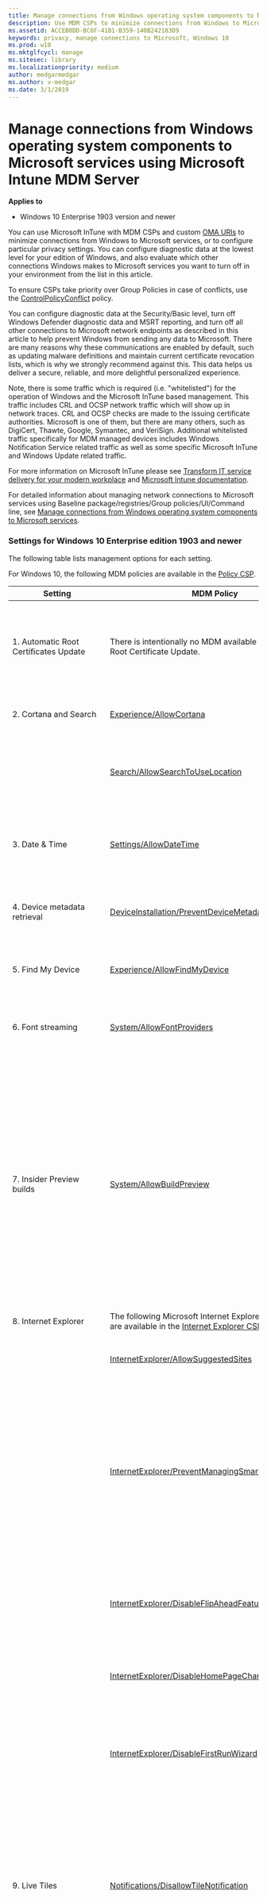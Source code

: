 ```yaml
---
title: Manage connections from Windows operating system components to Microsoft services using Microsoft Intune MDM Server
description: Use MDM CSPs to minimize connections from Windows to Microsoft services, or to configure particular privacy settings.
ms.assetid: ACCEB0DD-BC6F-41B1-B359-140B242183D9
keywords: privacy, manage connections to Microsoft, Windows 10
ms.prod: w10
ms.mktglfcycl: manage
ms.sitesec: library
ms.localizationpriority: medium
author: medgarmedgar
ms.author: v-medgar
ms.date: 3/1/2019
---
```


# Manage connections from Windows operating system components to Microsoft services using Microsoft Intune MDM Server

**Applies to**

-   Windows 10 Enterprise 1903 version and newer

You can use Microsoft InTune with MDM CSPs and custom [OMA URIs](https://docs.microsoft.com/en-us/intune/custom-settings-windows-10) to minimize connections from Windows to Microsoft services, or to configure particular privacy settings. You can configure diagnostic data at the lowest level for your edition of Windows, and also evaluate which other connections Windows makes to Microsoft services you want to turn off in your environment from the list in this article.

To ensure CSPs take priority over Group Policies in case of conflicts, use the [ControlPolicyConflict](https://docs.microsoft.com/en-us/windows/client-management/mdm/policy-csp-controlpolicyconflict) policy.

You can configure diagnostic data at the Security/Basic level, turn off Windows Defender diagnostic data and MSRT reporting, and turn off all other connections to Microsoft network endpoints as described in this article to help prevent Windows from sending any data to Microsoft. There are many reasons why these communications are enabled by default, such as updating malware definitions and maintain current certificate revocation lists, which is why we strongly recommend against this. This data helps us deliver a secure, reliable, and more delightful personalized experience.

Note, there is some traffic which is required (i.e. "whitelisted") for the operation of Windows and the Microsoft InTune based management.  This traffic includes CRL and OCSP network traffic which will show up in network traces. CRL and OCSP checks are made to the issuing certificate authorities. Microsoft is one of them, but there are many others, such as DigiCert, Thawte, Google, Symantec, and VeriSign.  Additional whitelisted traffic specifically for MDM managed devices includes Windows Notification Service related traffic as well as some specific Microsoft InTune and Windows Update related traffic.

For more information on Microsoft InTune please see [Transform IT service delivery for your modern workplace](https://www.microsoft.com/en-us/enterprise-mobility-security/microsoft-intune?rtc=1) and [Microsoft Intune documentation](https://docs.microsoft.com/en-us/intune/).

For detailed information about managing network connections to Microsoft services using Baseline package/registries/Group policies/UI/Command line, see [Manage connections from Windows operating system components to Microsoft services](https://docs.microsoft.com/en-us/windows/privacy/manage-connections-from-windows-operating-system-components-to-microsoft-services).

### Settings for Windows 10 Enterprise edition 1903 and newer

The following table lists management options for each setting.

For Windows 10, the following MDM policies are available in the [Policy CSP](https://msdn.microsoft.com/library/windows/hardware/dn904962.aspx).

| Setting | MDM Policy | Description |
| --- | --- | --- |
| 1. Automatic Root Certificates Update | There is intentionally no MDM available for Automatic Root Certificate Update. | This MDM does not exist since it would prevent the operation and management of MDM management of devices.
| 2. Cortana and Search | [Experience/AllowCortana](https://docs.microsoft.com/en-us/windows/client-management/mdm/policy-csp-experience#experience-allowcortana) | Choose whether to let Cortana install and run on the device. 
| | [Search/AllowSearchToUseLocation](https://docs.microsoft.com/en-us/windows/client-management/mdm/policy-csp-search#search-allowsearchtouselocation) | Choose whether Cortana and Search can provide location-aware search results. <br /> Default: Allowed 
| 3. Date & Time | [Settings/AllowDateTime](https://docs.microsoft.com/en-us/windows/client-management/mdm/policy-csp-settings#settings-allowdatetime)| Allows the user to change date and time settings.  <br />**0** Not allowed.<br /> 1 (default) Allowed.
| 4. Device metadata retrieval | [DeviceInstallation/PreventDeviceMetadataFromNetwork](https://docs.microsoft.com/en-us/windows/client-management/mdm/policy-csp-deviceinstallation#deviceinstallation-preventdevicemetadatafromnetwork) | Choose whether to prevent Windows from retrieving device metadata from the Internet 
| 5. Find My Device | [Experience/AllowFindMyDevice](https://docs.microsoft.com/en-us/windows/client-management/mdm/policy-csp-experience#experience-allowfindmydevice)| This policy turns on Find My Device.  <br /> Set to **0** to disable.<br /> 
| 6. Font streaming | [System/AllowFontProviders](https://docs.microsoft.com/en-us/windows/client-management/mdm/policy-csp-system#system-allowfontproviders) | Set to 0 to disable font streaming <br /> Set to 1 to enable font streaming 
| 7. Insider Preview builds | [System/AllowBuildPreview](https://docs.microsoft.com/en-us/windows/client-management/mdm/policy-csp-system#system-allowbuildpreview) | **0**: users cannot make their devices available for downloading and installing preview software <br /> **1**: users can make their devices available for downloading and installing preview software <br /> **2**: (default) not configured; users can make their devices available for download and installing preview software 
| 8. Internet Explorer | The following Microsoft Internet Explorer MDM policies are available in the [Internet Explorer CSP](https://docs.microsoft.com/en-us/windows/client-management/mdm/policy-csp-internetexplorer) | 
| | [InternetExplorer/AllowSuggestedSites](https://docs.microsoft.com/en-us/windows/client-management/mdm/policy-csp-internetexplorer#internetexplorer-allowsuggestedsites) | Recommends websites based on the user’s browsing activity. 
| | [InternetExplorer/PreventManagingSmartScreenFilter]( https://docs.microsoft.com/en-us/windows/client-management/mdm/policy-csp-internetexplorer#internetexplorer-preventmanagingsmartscreenfilter) | Prevents the user from managing SmartScreen Filter, which warns the user if the website being visited is known for fraudulent attempts to gather personal information through "phishing," or is known to host malware. 
| | [InternetExplorer/DisableFlipAheadFeature]( https://docs.microsoft.com/en-us/windows/client-management/mdm/policy-csp-internetexplorer#internetexplorer-disableflipaheadfeature) | Determines whether a user can swipe across a screen or click Forward to go to the next pre-loaded page of a website. 
| | [InternetExplorer/DisableHomePageChange]( https://docs.microsoft.com/en-us/windows/client-management/mdm/policy-csp-internetexplorer#internetexplorer-disablehomepagechange) | Determines whether users can change the default Home Page or not.
| | [InternetExplorer/DisableFirstRunWizard]( https://docs.microsoft.com/en-us/windows/client-management/mdm/policy-csp-internetexplorer#internetexplorer-disablefirstrunwizard) | Prevents Internet Explorer from running the First Run wizard the first time a user starts the browser after installing Internet Explorer or Windows. 
| 9. Live Tiles | [Notifications/DisallowTileNotification](https://docs.microsoft.com/en-us/windows/client-management/mdm/policy-csp-notifications)| This policy setting turns off tile notifications. If you enable this policy setting applications and system features will not be able to update their tiles and tile badges in the Start screen.  Set value to **1** to disable Tile Notifications.
| 10. Mail synchronization | [Accounts/AllowMicrosoftAccountConnection](https://docs.microsoft.com/en-us/windows/client-management/mdm/policy-csp-accounts#accounts-allowmicrosoftaccountconnection) | **0**: not allowed <br /> **1**: allowed <br /> Does not apply to Microsoft Accounts that have already been configured on the device.
| 11. Microsoft Account | [Accounts/AllowMicrosoftAccountSignInAssistant](https://docs.microsoft.com/en-us/windows/client-management/mdm/policy-csp-accounts#accounts-allowmicrosoftaccountsigninassistant) | Disable the Microsoft Account Sign-In Assistant. <br /> **0**: turned off <br /> **1**: turned on
| 12. Microsoft Edge | | The following Microsoft Edge MDM policies are available in the [Policy CSP](https://msdn.microsoft.com/library/windows/hardware/dn904962.aspx). For a complete list of the Microsoft Edge policies, see [Available policies for Microsoft Edge](https://docs.microsoft.com/microsoft-edge/deploy/available-policies). 
| | [Browser/AllowAutoFill](https://docs.microsoft.com/en-us/windows/client-management/mdm/policy-csp-browser#browser-allowautofill) | Choose whether employees can use autofill on websites. <br /> Default: Allowed 
| | [Browser/AllowDoNotTrack](https://docs.microsoft.com/en-us/windows/client-management/mdm/policy-csp-browser#browser-allowdonottrack) | Choose whether employees can send Do Not Track headers.<br /> Default: Not allowed 
| | [Browser/AllowMicrosoftCompatbilityList](https://docs.microsoft.com/en-us/windows/client-management/mdm/policy-csp-browser#browser-allowmicrosoftcompatibilitylist) | Specify the Microsoft compatibility list in Microsoft Edge. <br /> Default: Enabled 
| | [Browser/AllowPasswordManager](https://docs.microsoft.com/en-us/windows/client-management/mdm/policy-csp-browser#browser-allowpasswordmanager) | Choose whether employees can save passwords locally on their devices. <br /> Default: Allowed 
| | [Browser/AllowSearchSuggestionsinAddressBar](https://docs.microsoft.com/en-us/windows/client-management/mdm/policy-csp-browser#browser-allowsearchsuggestionsinaddressbar) | Choose whether the Address Bar shows search suggestions.. <br /> Default: Allowed 
| | [Browser/AllowSmartScreen](https://docs.microsoft.com/en-us/windows/client-management/mdm/policy-csp-browser#browser-allowsmartscreen) | Choose whether SmartScreen is turned on or off.  <br /> Default: Allowed 
| | [Browser/FirstRunURL](https://docs.microsoft.com/en-us/windows/client-management/mdm/policy-csp-browser#browser-firstrunurl) | Choose the home page for Microsoft Edge on Windows Mobile 10. <br /> Default: blank 
| 13. Network Connection Status Indicator | [Connectivity/DisallowNetworkConnectivityActiveTests](https://docs.microsoft.com/en-us/windows/client-management/mdm/policy-csp-connectivity#connectivity-disallownetworkconnectivityactivetests) | **1**: turn off NCSI <br /> Note:: After you apply this policy you must restart the device for the policy setting to take effect. 
| 14. Offline maps | [AllowOfflineMapsDownloadOverMeteredConnection](https://docs.microsoft.com/en-us/windows/client-management/mdm/policy-csp-maps)|Allows the download and update of map data over metered connections. <br /> **0** Disabled. Force disable auto-update over metered connection.<br />
| | [EnableOfflineMapsAutoUpdate](https://docs.microsoft.com/en-us/windows/client-management/mdm/policy-csp-maps#maps-enableofflinemapsautoupdate)|Disables the automatic download and update of map data. <br />**0** Disabled. Force off auto-update.<br /> 
| 15. OneDrive | [DisableOneDriveFileSync](https://docs.microsoft.com/en-us/windows/client-management/mdm/policy-csp-system#system-disableonedrivefilesync)| Allows IT Admins to prevent apps and features from working with files on OneDrive. <br />**1** True (sync disabled).<br />
| 16. Preinstalled apps | N/A | N/A 
| 17. Privacy settings | | Except for the Feedback & Diagnostics page, these settings must be configured for every user account that signs into the PC. 
|   17.1 General | [TextInput/AllowLinguisticDataCollection](https://docs.microsoft.com/en-us/windows/client-management/mdm/policy-csp-textinput#textinput-allowlinguisticdatacollection) | Turn off **Send Microsoft info about how I write to help us improve typing and writing in the future**. <br /> **0**: not allowed <br /> **1**: allowed (default) 
|   17.2 Location | [System/AllowLocation](https://docs.microsoft.com/en-us/windows/client-management/mdm/policy-csp-system#system-allowlocation) | Turn off **Location for this device**. <br /> **0**: turned off and the employee can't turn it back on <br /> **1**: turned on but lets the employee choose whether to use it (default) <br /> **2**: turned on and the employee can't turn it off <br /> Note:: You can also set this MDM policy in System Center Configuration Manager using the [WMI Bridge Provider](https://msdn.microsoft.com/library/dn905224.aspx). 
|   17.3 Camera | [Camera/AllowCamera](https://docs.microsoft.com/en-us/windows/client-management/mdm/policy-csp-camera#camera-allowcamera) | Turn off **Let apps use my camera**. <br /> **0**: apps can't use the camera <br /> **1** apps can use the camera <br /> Note:: You can also set this MDM policy in System Center Configuration Manager using the [WMI Bridge Provider](https://msdn.microsoft.com/library/dn905224.aspx). 
|   17.4 Microphone | [Privacy/LetAppsAccessMicrophone](https://docs.microsoft.com/en-us/windows/client-management/mdm/policy-csp-privacy#privacy-letappsaccessmicrophone) | Turn off **Let apps use my microphone**. <br /> **0**: user in control <br /> **1**: force allow <br /> **2**: force deny 
|   17.5 Notifications | [Notifications/DisallowCloudNotification](https://docs.microsoft.com/en-us/windows/client-management/mdm/policy-csp-notifications#notifications-disallowcloudnotification) | Turn off notifications network usage. <br /> **DO NOT TURN OFF WNS Notifications if you want manage your device(s) using Microsoft InTune** 
| | [Privacy/LetAppsAccessNotifications](https://docs.microsoft.com/en-us/windows/client-management/mdm/policy-csp-privacy#privacy-letappsaccessnotifications) | Turn off **Let apps access my notifications**. <br /> **0**: user in control <br /> **1**: force allow <br /> **2**: force deny 
| | [Settings/Notifications & actions/AllowOnlineTips]( https://docs.microsoft.com/en-us/windows/client-management/mdm/policy-csp-settings#settings-allowonlinetips) | Disable **AllowOnlineTips** to prevent traffic 
|   17.6 Speech, Inking, & Typing | [Speech/AllowSpeechModelUpdate](https://docs.microsoft.com/en-us/windows/client-management/mdm/policy-csp-speech#speech-allowspeechmodelupdate) | Turn off updates to the speech recognition and speech synthesis models. <br /> **0**: not allowed (default) <br /> **1**: allowed 
| | [TextInput/AllowLinguisticDataCollection](https://docs.microsoft.com/en-us/windows/client-management/mdm/policy-csp-textinput#textinput-allowlinguisticdatacollection)|This policy setting controls the ability to send inking and typing data to Microsoft to improve the language recognition and suggestion capabilities of apps and services running on Windows. <br />**0**: disallow <br /> <br /> **1**: choice deferred to user's preference 
|   17.7 Account info | [Privacy/LetAppsAccessAccountInfo](https://docs.microsoft.com/en-us/windows/client-management/mdm/policy-csp-privacy#privacy-letappsaccessaccountinfo) | Turn off **Let apps access my name picture and other account info in the UI**. <br /> **0**: user in control <br /> **1**: force allow <br /> **2**: force deny 
|   17.8 Contacts | [Privacy/LetAppsAccessContacts](https://docs.microsoft.com/en-us/windows/client-management/mdm/policy-csp-privacy#privacy-letappsaccesscontacts) | Turn off **Choose apps that can access contacts** in the UI. <br /> **0**: user in control <br /> **1**: force allow <br /> **2**: force deny 
|   17.9 Calendar | [Privacy/LetAppsAccessCalendar](https://docs.microsoft.com/en-us/windows/client-management/mdm/policy-csp-privacy#privacy-letappsaccesscalendar) | Turn off **Let apps access my calendar** in the UI. <br /> **0**: user in control <br /> **1**: force allow <br /> **2**: force deny 
|   17.10 Call history | [Privacy/LetAppsAccessCallHistory](https://docs.microsoft.com/en-us/windows/client-management/mdm/policy-csp-privacy#privacy-letappsaccesscallhistory) | Turn off **Let apps access my call history** in the UI. <br /> **0**: user in control <br /> **1**: force allow <br /> **2**: force deny 
|   17.11 Email | [Privacy/LetAppsAccessEmail](https://docs.microsoft.com/en-us/windows/client-management/mdm/policy-csp-privacy#privacy-letappsaccessemail) | Turn off **Let apps access and send email** in the UI. <br /> **0**: user in control <br /> **1**: force allow <br /> **2**: force deny 
|   17.12 Messaging | [Privacy/LetAppsAccessMessaging](https://docs.microsoft.com/en-us/windows/client-management/mdm/policy-csp-privacy#privacy-letappsaccessmessaging) | Turn off **Let apps read or send messages (text or MMS)** in the UI. <br /> **0**: user in control <br /> **1**: force allow <br /> **2**: force deny 
|   17.13 Phone calls | [Privacy/LetAppsAccessPhone](https://docs.microsoft.com/en-us/windows/client-management/mdm/policy-csp-privacy#privacy-letappsaccessphone) | <br /> **0**: user in control <br /> **1**: force allow <br /> **2**: force deny 
|   17.14 Radios | [Privacy/LetAppsAccessRadios](https://docs.microsoft.com/en-us/windows/client-management/mdm/policy-csp-privacy#privacy-letappsaccessradios) | Turn off **Let apps control radios** in the UI. <br /> **0**: user in control <br /> **1**: force allow <br /> **2**: force deny 
|   17.15 Other devices | [Privacy/LetAppsSyncWithDevices](https://docs.microsoft.com/en-us/windows/client-management/mdm/policy-csp-privacy#privacy-letappssyncwithdevices) | Turn off **Let apps automatically share and sync info** with wireless devices that don't explicitly pair with your PC, tablet, or phone** in the UI. <br /> **0**: user in control <br /> **1**: force allow <br /> **2**: force deny 
| | [Privacy/LetAppsAccessTrustedDevices](https://docs.microsoft.com/en-us/windows/client-management/mdm/policy-csp-privacy#privacy-letappsaccesstrusteddevices) | Turn off **Let your apps use your trusted devices** (hardware you've already connected, or comes with your PC, tablet, or phone) in the UI. <br /> **0**: user in control <br /> **1**: force allow <br /> **2**: force deny 
|   17.16 Feedback & diagnostics | [System/AllowTelemetry](https://docs.microsoft.com/en-us/windows/client-management/mdm/policy-csp-system#system-allowtelemetry) | Change the level of diagnostic and usage data sent when you **Send your device data to Microsoft**. <br /> **0**: maps to the **Security** level <br /> **1**: maps to the **Basic** level <br /> **2**: maps to the **Enhanced** level <br /> **3**: maps to the **Full** level 
|   17.17 Background apps | [Privacy/LetAppsRunInBackground](https://docs.microsoft.com/en-us/windows/client-management/mdm/policy-csp-privacy#privacy-letappsruninbackground) | Turn off **Let apps run in the background** in the UI. <br /> **0**: user in control <br /> **1**: force allow <br /> **2**: force deny <br /> Note: Some apps, including Cortana and Search, might not function as expected if you set **Let apps run in the background** to **Force Deny**. 
|   17.18 Motion | [Privacy/LetAppsAccessMotion](https://docs.microsoft.com/en-us/windows/client-management/mdm/policy-csp-privacy#privacy-letappsaccessmotion) | Turn off **Let Windows and your apps use your motion data and collect motion history** in the UI. <br /> **0**: user in control <br /> **1**: force allow <br /> **2**: force deny 
|   17.19 Tasks | [Privacy/LetAppsAccessTasks](https://docs.microsoft.com/en-us/windows/client-management/mdm/policy-csp-privacy#privacy-letappsaccesstasks) | Turn off the ability to choose which apps have access to tasks. <br /> **0**: user in control <br /> **1**: force allow <br /> **2**: force deny 
|   17.20 App Diagnostics | [Privacy/LetAppsGetDiagnosticInfo](https://docs.microsoft.com/en-us/windows/client-management/mdm/policy-csp-privacy#privacy-letappsgetdiagnosticinfo) | Turn off the ability to choose which apps have access to diagnostic information. <br /> **0**: user in control <br /> **1**: force allow <br /> **2**: force deny 
| 18. Software Protection Platform | [Licensing/DisallowKMSClientOnlineAVSValidation](https://docs.microsoft.com/en-us/windows/client-management/mdm/policy-csp-licensing#licensing-disallowkmsclientonlineavsvalidation) | Opt out of sending KMS client activation data to Microsoft automatically. <br /> **0**: disabled (default) <br /> **1**: enabled 
| 19. Storage Health | [Storage/AllowDiskHealthModelUpdates](https://docs.microsoft.com/en-us/windows/client-management/mdm/policy-csp-storage#storage-allowdiskhealthmodelupdates) | Allows disk health model updates. <br /> **0** - Do not allow<br /> 
| 20. Sync your settings | [Experience/AllowSyncMySettings](https://docs.microsoft.com/en-us/windows/client-management/mdm/policy-csp-experience#experience-allowsyncmysettings) | Control whether your settings are synchronized. <br /> **0**: not allowed <br /> **1**: allowed 
| 21. Teredo | No MDM needed or required|No MDM needed or required
| 22. Wi-Fi Sense | No MDM needed or required|No MDM needed or required
| 23. Windows Defender | [Defender/AllowCloudProtection](https://docs.microsoft.com/en-us/windows/client-management/mdm/policy-csp-defender#defender-allowcloudprotection) | Disconnect from the Microsoft Antimalware Protection Service. <br /> **0** Not allowed.<br /> **1** (default) Allowed.
| | [Defender/SubmitSamplesConsent](https://docs.microsoft.com/en-us/windows/client-management/mdm/policy-csp-defender#defender-submitsamplesconsent) | Stop sending file samples back to Microsoft. <br /> **0**: always prompt <br /> **1**: send safe samples automatically (default) <br /> **2**: never send <br /> **3**: send all samples automatically 
|   23.1 Windows Defender Smartscreen | [Browser/AllowSmartScreen](https://docs.microsoft.com/en-us/windows/client-management/mdm/policy-csp-browser#browser-allowsmartscreen) | Disable Windows Defender Smartscreen. <br /> **0**: turned off <br /> **1**: turned on 
|   23.2 Windows Defender Smartscreen EnableAppInstallControl | [SmartScreen/EnableAppInstallControl](https://docs.microsoft.com/en-us/windows/client-management/mdm/policy-csp-smartscreen#smartscreen-enableappinstallcontrol) | Controls whether users are allowed to install apps from places other than the Microsoft Store <br /> **0**: Turns off traffic <br /> **1**: Allows traffic 
| 24. Windows Media Player | N/A | N/A 
| 25. Windows Spotlight | [Experience/AllowWindowsSpotlight](https://docs.microsoft.com/en-us/windows/client-management/mdm/policy-csp-experience#experience-allowwindowsspotlight) | Disable Windows Spotlight. <br /> **0**: disabled 
| 26. Microsoft Store | [ApplicationManagement/DisableStoreOriginatedApps](https://docs.microsoft.com/en-us/windows/client-management/mdm/policy-csp-applicationmanagement#applicationmanagement-disablestoreoriginatedapps)| Boolean value that disables the launch of all apps from Microsoft Store that came pre-installed or were downloaded.  <br /> **0** (default) Enable launch of apps.<br /> **1** Disable launch of apps.
| | [ApplicationManagement/AllowAppStoreAutoUpdate](https://docs.microsoft.com/en-us/windows/client-management/mdm/policy-csp-applicationmanagement#applicationmanagement-allowappstoreautoupdate)| Specifies whether automatic update of apps from Microsoft Store are allowed. <br /> **1** (default)  Allowed.<br />  **0** Not allowed.
| 26.1 Apps for websites | [ApplicationDefaults/EnableAppUriHandlers](https://docs.microsoft.com/en-us/windows/client-management/mdm/policy-csp-applicationdefaults#applicationdefaults-enableappurihandlers) | This policy setting determines whether Windows supports web-to-app linking with app URI handlers. <br /> **0**: disabled  <br /> **1** enabled
| 27. Windows Update Delivery Optimization | | The following Delivery Optimization MDM policies are available in the [Policy CSP](https://msdn.microsoft.com/library/windows/hardware/dn904962.aspx). 
| | [DeliveryOptimization/DODownloadMode](https://docs.microsoft.com/en-us/windows/client-management/mdm/policy-csp-deliveryoptimization#deliveryoptimization-dodownloadmode)             | Lets you choose where Delivery Optimization gets or sends updates and apps. <br />**0**: turns off Delivery Optimization <br /> **1**: gets or sends updates and apps to PCs on the same NAT only <br />**2**: gets or sends updates and apps to PCs on the same local network domain <br /> **3**: gets or sends updates and apps to PCs on the Internet <br /> **99**: simple download mode with no peering <br /> **100**: use BITS instead of Windows Update Delivery Optimization 
| | [DeliveryOptimization/DOGroupID](https://docs.microsoft.com/en-us/windows/client-management/mdm/policy-csp-deliveryoptimization#deliveryoptimization-dogroupid)                | Lets you provide a Group ID that limits which PCs can share apps and updates. <br /> Note: This ID must be a GUID.
| | [DeliveryOptimization/DOMaxCacheAge](https://docs.microsoft.com/en-us/windows/client-management/mdm/policy-csp-deliveryoptimization#deliveryoptimization-domaxcacheage)             | Lets you specify the maximum time (in seconds) that a file is held in the Delivery Optimization cache. <br /> The default value is 259200 seconds (3 days).
| | [DeliveryOptimization/DOMaxCacheSize](https://docs.microsoft.com/en-us/windows/client-management/mdm/policy-csp-deliveryoptimization#deliveryoptimization-domaxcachesize)           | Lets you specify the maximum cache size as a percentage of disk size. <br /> The default value is 20| which represents 20% of the disk.
| | [DeliveryOptimization/DOMaxUploadBandwidth](https://docs.microsoft.com/en-us/windows/client-management/mdm/policy-csp-deliveryoptimization#deliveryoptimization-domaxuploadbandwidth)      | Lets you specify the maximum upload bandwidth (in KB/second) that a device uses across all concurrent upload activity. <br /> The default value is 0, which means unlimited possible bandwidth.
| | [DeliveryOptimization/DODownloadMode](https://docs.microsoft.com/en-us/windows/client-management/mdm/policy-csp-deliveryoptimization#deliveryoptimization-dodownloadmode)| Specifies the download method that Delivery Optimization can use in downloads of Windows Updates, Apps and App updates. Set to **100** - Bypass mode. Do not use Delivery Optimization and use BITS instead. Added in Windows 10, version 1607.
| 28. Windows Update | [Update/AllowAutoUpdate](https://docs.microsoft.com/en-us/windows/client-management/mdm/policy-csp-update#update-allowautoupdate) | Control automatic updates. <br /> **0**: notify the user before downloading the update <br /> **1**: auto install the update and then notify the user to schedule a device restart <br /> **2**: auto install and restart (default) <br /> **3**: auto install and restart at a specified time <br /> **4**: auto install and restart without end-user control <br /> **5**: turn off automatic updates 

### Allowed (aka "Whitelisted") traffic for Microsoft InTune / MDM configurations
| Endpoint of Allowed traffic | 
| --- | 
|ctldl.windowsupdate.com|
|cdn.onenote.net|
|r.manage.microsoft.com|
|tile-service.weather.microsoft.com|
|settings-win.data.microsoft.com|
|client.wns.windows.com|
|dm3p.wns.windows.com|
|crl.microsoft.com/pki/crl/*|
|www.microsoft.com/pkiops/crl/*|
|activation-v2.sls.microsoft.com/*|
|ocsp.digicert.com/*|



